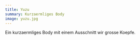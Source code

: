 ```yaml
---
title: Yuzu
summary: Kurzaermliges Body
image: yuzu.jpg
---
```


Ein kurzaermliges Body mit einem Ausschnitt wir grosse Koepfe.

